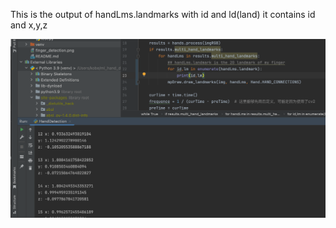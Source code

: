 This is the output of handLms.landmarks with id and ld(land)
it contains id and x,y,z

![](handLms_landmark_code.png)